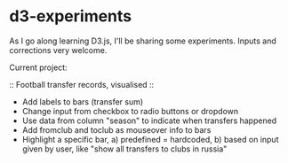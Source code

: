 d3-experiments
==============

As I go along learning D3.js, I'll be sharing some experiments. Inputs and corrections very welcome.

Current project:

:: Football transfer records, visualised ::

- Add labels to bars (transfer sum)
- Change input from checkbox to radio buttons or dropdown
- Use data from column "season" to indicate when transfers happened
- Add fromclub and toclub as mouseover info to bars
- Highlight a specific bar, <strikethrough>a) predefined = hardcoded,</strikethrough> b) based on input given by user, like "show all transfers to clubs in russia"
